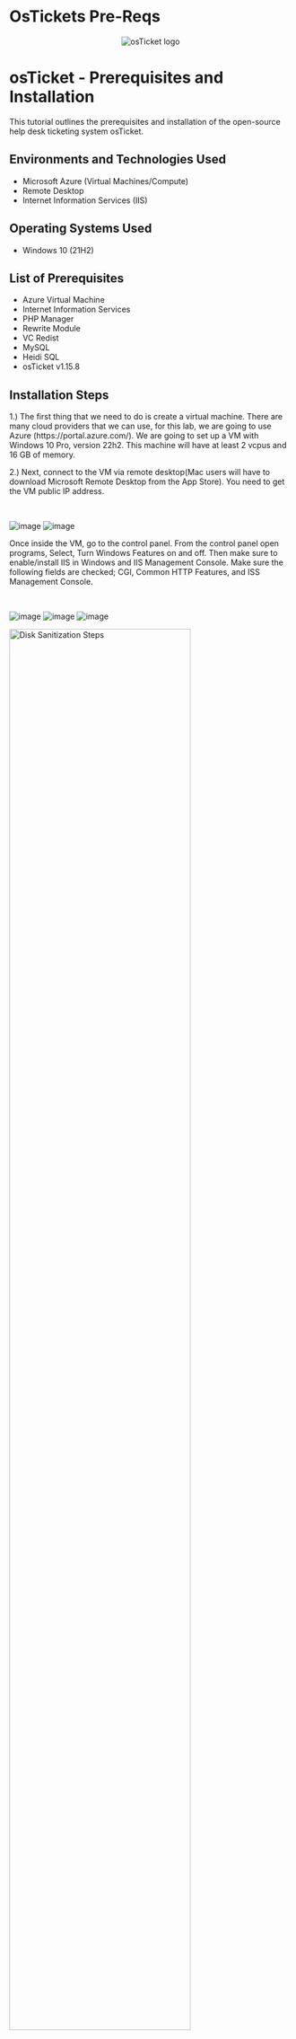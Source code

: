 # OsTickets Pre-Reqs 
<p align="center">
<img src="https://i.imgur.com/Clzj7Xs.png" alt="osTicket logo"/>
</p>

<h1>osTicket - Prerequisites and Installation</h1>
This tutorial outlines the prerequisites and installation of the open-source help desk ticketing system osTicket.<br />


<h2>Environments and Technologies Used</h2>

- Microsoft Azure (Virtual Machines/Compute)
- Remote Desktop
- Internet Information Services (IIS)

<h2>Operating Systems Used </h2>

- Windows 10</b> (21H2)

<h2>List of Prerequisites</h2>

- Azure Virtual Machine 
- Internet Information Services 
- PHP Manager
- Rewrite Module 
- VC Redist
- MySQL
- Heidi SQL
- osTicket v1.15.8





<h2>Installation Steps</h2>

<p>

</p>
<p>
1.) The first thing that we need to do is create a virtual machine. There are many cloud providers that we can use, for this lab, we are going to use Azure (https://portal.azure.com/). We are going to set up a VM with Windows 10 Pro, version 22h2. This machine will have at least 2 vcpus and 16 GB of memory.

2.) Next, connect to the VM via remote desktop(Mac users will have to download Microsoft Remote Desktop from the App Store). You need to get the VM public IP address.  
</p>
<br />

![image](https://github.com/Algoroy27/osticket-prereqs/assets/137920855/7bea9970-016b-44a0-abd1-053f62d7458c)
![image](https://github.com/Algoroy27/osticket-prereqs/assets/137920855/90598924-4bdb-490e-bfac-911742bf6354)

<p>

</p>
<p>
Once inside the VM, go to the control panel. From the control panel open programs, Select, Turn Windows Features on and off. Then make sure to enable/install IIS in Windows and IIS Management Console. Make sure the following fields are checked; CGI, Common HTTP Features, and ISS Management Console.  
</p>

<br />

![image](https://github.com/Algoroy27/osticket-prereqs/assets/137920855/30294e99-aa1a-4380-9c6a-8b892689a4aa)
![image](https://github.com/Algoroy27/osticket-prereqs/assets/137920855/33643269-011d-4c0b-b3bf-a89d2e312c7a)
![image](https://github.com/Algoroy27/osticket-prereqs/assets/137920855/bdf584df-2942-4035-9dd9-11e2e76f3437)

<p>
<img src="https://i.imgur.com/DJmEXEB.png" height="80%" width="80%" alt="Disk Sanitization Steps"/>
</p>
<p>
Lorem ipsum dolor sit amet, consectetur adipiscing elit, sed do eiusmod tempor incididunt ut labore et dolore magna aliqua. Ut enim ad minim veniam, quis nostrud exercitation ullamco laboris nisi ut aliquip ex ea commodo consequat. Duis aute irure dolor in reprehenderit in voluptate velit esse cillum dolore eu fugiat nulla pariatur.
</p>
<br />
